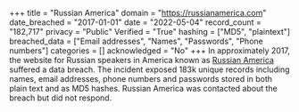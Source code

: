 +++
title = "Russian America"
domain = "https://russianamerica.com"
date_breached = "2017-01-01"
date = "2022-05-04"
record_count = "182,717"
privacy = "Public"
Verified = "True"
hashing = ["MD5", "plaintext"]
breached_data = ["Email addresses", "Names", "Passwords", "Phone numbers"]
categories = []
acknowledged = "No"
+++
In approximately 2017, the website for Russian speakers in America known as <a href="http://www.russianamerica.com/" target="_blank" rel="noopener">Russian America</a> suffered a data breach. The incident exposed 183k unique records including names, email addresses, phone numbers and passwords stored in both plain text and as MD5 hashes. Russian America was contacted about the breach but did not respond.
